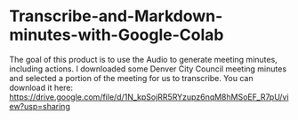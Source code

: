 # Transcribe-and-Markdown-minutes-with-Google-Colab
The goal of this product is to use the Audio to generate meeting minutes, including actions. I downloaded some Denver City Council meeting minutes and selected a portion of the meeting for us to transcribe. You can download it here: https://drive.google.com/file/d/1N_kpSojRR5RYzupz6nqM8hMSoEF_R7pU/view?usp=sharing

